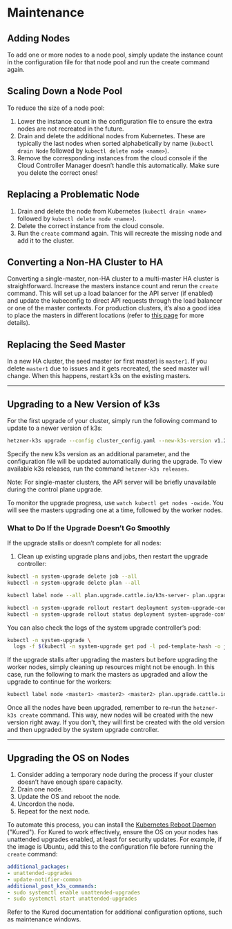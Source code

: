 # Maintenance

## Adding Nodes

To add one or more nodes to a node pool, simply update the instance count in the configuration file for that node pool and run the create command again.

## Scaling Down a Node Pool

To reduce the size of a node pool:

1. Lower the instance count in the configuration file to ensure the extra nodes are not recreated in the future.
2. Drain and delete the additional nodes from Kubernetes. These are typically the last nodes when sorted alphabetically by name (`kubectl drain Node` followed by `kubectl delete node <name>`).
3. Remove the corresponding instances from the cloud console if the Cloud Controller Manager doesn’t handle this automatically. Make sure you delete the correct ones!

## Replacing a Problematic Node

1. Drain and delete the node from Kubernetes (`kubectl drain <name>` followed by `kubectl delete node <name>`).
2. Delete the correct instance from the cloud console.
3. Run the `create` command again. This will recreate the missing node and add it to the cluster.

## Converting a Non-HA Cluster to HA

Converting a single-master, non-HA cluster to a multi-master HA cluster is straightforward. Increase the masters instance count and rerun the `create` command. This will set up a load balancer for the API server (if enabled) and update the kubeconfig to direct API requests through the load balancer or one of the master contexts. For production clusters, it’s also a good idea to place the masters in different locations (refer to [this page](Masters_in_different_locations.md) for more details).

## Replacing the Seed Master

In a new HA cluster, the seed master (or first master) is `master1`. If you delete `master1` due to issues and it gets recreated, the seed master will change. When this happens, restart k3s on the existing masters.

---

## Upgrading to a New Version of k3s

For the first upgrade of your cluster, simply run the following command to update to a newer version of k3s:

```bash
hetzner-k3s upgrade --config cluster_config.yaml --new-k3s-version v1.27.1-rc2+k3s1
```

Specify the new k3s version as an additional parameter, and the configuration file will be updated automatically during the upgrade. To view available k3s releases, run the command `hetzner-k3s releases`.

Note: For single-master clusters, the API server will be briefly unavailable during the control plane upgrade.

To monitor the upgrade progress, use `watch kubectl get nodes -owide`. You will see the masters upgrading one at a time, followed by the worker nodes.

### What to Do If the Upgrade Doesn’t Go Smoothly

If the upgrade stalls or doesn’t complete for all nodes:

1. Clean up existing upgrade plans and jobs, then restart the upgrade controller:

```bash
kubectl -n system-upgrade delete job --all
kubectl -n system-upgrade delete plan --all

kubectl label node --all plan.upgrade.cattle.io/k3s-server- plan.upgrade.cattle.io/k3s-agent-

kubectl -n system-upgrade rollout restart deployment system-upgrade-controller
kubectl -n system-upgrade rollout status deployment system-upgrade-controller
```

You can also check the logs of the system upgrade controller’s pod:

```bash
kubectl -n system-upgrade \
  logs -f $(kubectl -n system-upgrade get pod -l pod-template-hash -o jsonpath="{.items[0].metadata.name}")
```

If the upgrade stalls after upgrading the masters but before upgrading the worker nodes, simply cleaning up resources might not be enough. In this case, run the following to mark the masters as upgraded and allow the upgrade to continue for the workers:

```bash
kubectl label node <master1> <master2> <master2> plan.upgrade.cattle.io/k3s-server=upgraded
```

Once all the nodes have been upgraded, remember to re-run the `hetzner-k3s create` command. This way, new nodes will be created with the new version right away. If you don’t, they will first be created with the old version and then upgraded by the system upgrade controller.

---

## Upgrading the OS on Nodes

1. Consider adding a temporary node during the process if your cluster doesn’t have enough spare capacity.
2. Drain one node.
3. Update the OS and reboot the node.
4. Uncordon the node.
5. Repeat for the next node.

To automate this process, you can install the [Kubernetes Reboot Daemon](https://kured.dev/) ("Kured"). For Kured to work effectively, ensure the OS on your nodes has unattended upgrades enabled, at least for security updates. For example, if the image is Ubuntu, add this to the configuration file before running the `create` command:

```yaml
additional_packages:
- unattended-upgrades
- update-notifier-common
additional_post_k3s_commands:
- sudo systemctl enable unattended-upgrades
- sudo systemctl start unattended-upgrades
```

Refer to the Kured documentation for additional configuration options, such as maintenance windows.

